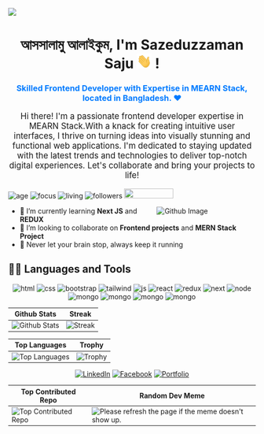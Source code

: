 ![](https://i.ibb.co/2s2RHgg/Sazeduzzam-Saju-3.gif)

<h1 align="center"> আসসালামু আলাইকুম, I'm Sazeduzzaman Saju <img src="https://raw.githubusercontent.com/ABSphreak/ABSphreak/master/gifs/Hi.gif" height="30" width="30"> ! </h1>

<div style="text-align: center;">
  <h3 style="color: #007bff;">Skilled Frontend Developer with Expertise in MEARN Stack, located in Bangladesh. ❤</h3>
  <p style="font-size: 1.2em;">Hi there! I'm a passionate frontend developer expertise in MEARN Stack.With a knack for creating intuitive user interfaces, I thrive on turning ideas into visually stunning and functional web applications. I'm dedicated to staying updated with the latest trends and technologies to deliver top-notch digital experiences. Let's collaborate and bring your projects to life!</p>
</div>

![age](https://img.shields.io/badge/age-24-green)
![focus](https://img.shields.io/badge/focus-FullStack-brightgreen)
![living](https://img.shields.io/badge/living-Dhaka-3c9)
![followers](https://img.shields.io/github/followers/Sazeduzzam-Saju.svg)
<img src="https://visitcount.itsvg.in/api?id=Sazeduzzam-Saju&icon=1&color=0" width="100" height="20">

<img align="right" width="40%" alt="Github Image" src="https://camo.githubusercontent.com/992babdffd8c74a1502de375fbdf7e4d54773242/68747470733a2f2f6d656469612e67697068792e636f6d2f6d656469612f53576f536b4e36447854737a71494b4571762f67697068792e676966">

- 🌱 I’m currently learning **Next JS** and **REDUX**
- 👯 I’m looking to collaborate on **Frontend projects** and **MERN Stack Project**
- 📀 Never let your brain stop, always keep it running
  <br />

## 👨‍💻 Languages and Tools

<div align="center">
  
<img src="https://i.ibb.co/2PCtzhh/html-removebg-preview.png" width="60px" alt="html">
<img src="https://i.ibb.co/KV2BqrC/css-removebg-preview.png" width="60px" alt="css">
<img src="https://i.ibb.co/LCYDTKk/bootstrap-removebg-preview.png" width="60px" alt="bootstrap">
<img src="https://i.ibb.co/dmWwY3Z/tailwind-removebg-preview.png" width="60px" alt="tailwind">
<img src="https://i.ibb.co/FBG1twJ/js-removebg-preview.png" width="60px" alt="js">
<img src="https://i.ibb.co/f84QXW9/react-removebg-preview.png" width="60px" alt="react">
<img src="https://i.ibb.co/Y3BNFnd/redux-removebg-preview.png" width="60px" alt="redux">
<img src="https://i.ibb.co/9cxHYLb/next-removebg-preview.png" width="60px" alt="next">
<img src="https://i.ibb.co/0QpvwqD/node-removebg-preview.png" width="60px" alt="node">
<img src="https://i.ibb.co/S38w1Ft/mongo-removebg-preview.png" width="60px" alt="mongo">
<img src="https://cdn.jsdelivr.net/gh/devicons/devicon/icons/github/github-original.svg" height="60px" alt="mongo">
<img src="https://cdn.jsdelivr.net/gh/devicons/devicon/icons/npm/npm-original-wordmark.svg" height="60px" alt="mongo">
<img src="https://cdn.jsdelivr.net/gh/devicons/devicon/icons/vscode/vscode-original.svg" height="60px" alt="mongo">




</div>

| Github Stats | Streak |
| --- | --- |
| ![Github Stats](https://github-readme-stats.vercel.app/api?username=Sazeduzzaman-Saju&show_icons=true&theme=dark&hide_border=false) | ![Streak](https://github-readme-streak-stats.herokuapp.com/?user=Sazeduzzaman-Saju&show_icons=true&theme=dark&hide_border=false) |

| Top Languages | Trophy |
| --- | --- |
| ![Top Languages](https://github-readme-stats.vercel.app/api/top-langs/?username=Sazeduzzaman-Saju&theme=dark&layout=compact) | ![Trophy](https://github-profile-trophy.vercel.app/?username=Sazeduzzaman-Saju&theme=radical&no-frame=false&no-bg=false&margin-w=4) |

<div align="center">
  <a href="https://www.linkedin.com/in/szamansaju/" target="_blank"><img src="https://img.shields.io/badge/linkedin-%230077B5.svg?&style=for-the-badge&logo=linkedin&logoColor=white" alt="LinkedIn"></a>
  <a href="https://www.facebook.com/iamsaju.99/" target="_blank"><img src="https://img.shields.io/badge/facebook-%231877F2.svg?&style=for-the-badge&logo=facebook&logoColor=white" alt="Facebook"></a>
  <a href="https://szamansaju-98e92.web.app/" target="_blank"><img src="https://img.shields.io/badge/portfolio-%230077B5.svg?&style=for-the-badge&logo=portfolio&logoColor=orange" alt="Portfolio"></a>
</div>

| Top Contributed Repo | Random Dev Meme |
| --- | --- |
| ![Top Contributed Repo](https://github-contributor-stats.vercel.app/api?username=Sazeduzzaman-Saju&limit=5&theme=dark&combine_all_yearly_contributions=true) | <img src='http://http://dev-memer.info/' title="Meme" alt="Please refresh the page if the meme doesn't show up." style="height: 400px;"> |

